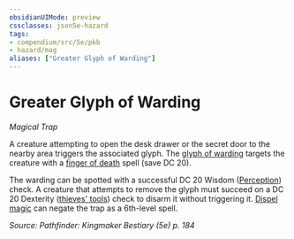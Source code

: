 ```yaml
---
obsidianUIMode: preview
cssclasses: json5e-hazard
tags:
- compendium/src/5e/pkb
- hazard/mag
aliases: ["Greater Glyph of Warding"]
---
```

# Greater Glyph of Warding
*Magical Trap*  

A creature attempting to open the desk drawer or the secret door to the nearby area triggers the associated glyph. The [glyph of warding](2-Mechanics/CLI/spells/glyph-of-warding.md) targets the creature with a [finger of death](2-Mechanics/CLI/spells/finger-of-death.md) spell (save DC 20).

The warding can be spotted with a successful DC 20 Wisdom ([Perception](2-Mechanics/CLI/rules/skills.md#Perception)) check. A creature that attempts to remove the glyph must succeed on a DC 20 Dexterity ([thieves' tools](2-Mechanics/CLI/items/thieves-tools.md)) check to disarm it without triggering it. [Dispel magic](2-Mechanics/CLI/spells/dispel-magic.md) can negate the trap as a 6th-level spell.

*Source: Pathfinder: Kingmaker Bestiary (5e) p. 184*